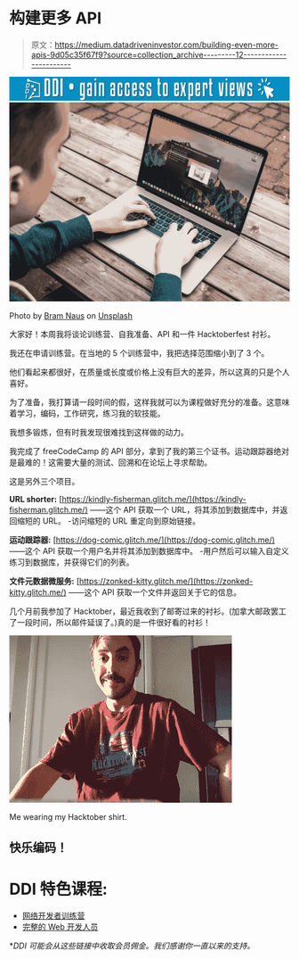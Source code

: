 # 构建更多 API

> 原文：<https://medium.datadriveninvestor.com/building-even-more-apis-9d05c35f67f9?source=collection_archive---------12----------------------->

[![](img/ad41842e12efd7cc7164191be5351280.png)](http://www.track.datadriveninvestor.com/1B9E)![](img/71a98361b7b7d9c3c7f6833b19df495a.png)

Photo by [Bram Naus](https://unsplash.com/photos/hgoIR_BbMVE?utm_source=unsplash&utm_medium=referral&utm_content=creditCopyText) on [Unsplash](https://unsplash.com/search/photos/studying?utm_source=unsplash&utm_medium=referral&utm_content=creditCopyText)

大家好！本周我将谈论训练营、自我准备、API 和一件 Hacktoberfest 衬衫。

我还在申请训练营。在当地的 5 个训练营中，我把选择范围缩小到了 3 个。

他们看起来都很好，在质量或长度或价格上没有巨大的差异，所以这真的只是个人喜好。

为了准备，我打算请一段时间的假，这样我就可以为课程做好充分的准备。这意味着学习，编码，工作研究，练习我的软技能。

我想多锻炼，但有时我发现很难找到这样做的动力。

我完成了 freeCodeCamp 的 API 部分，拿到了我的第三个证书。运动跟踪器绝对是最难的！这需要大量的测试、回溯和在论坛上寻求帮助。

这是另外三个项目。

**URL shorter:**
[https://kindly-fisherman.glitch.me/](https://kindly-fisherman.glitch.me/)
——这个 API 获取一个 URL，将其添加到数据库中，并返回缩短的 URL。
-访问缩短的 URL 重定向到原始链接。

**运动跟踪器:**
[https://dog-comic.glitch.me/](https://dog-comic.glitch.me/)
——这个 API 获取一个用户名并将其添加到数据库中。
-用户然后可以输入自定义练习到数据库，并获得它们的列表。

**文件元数据微服务:**
[https://zonked-kitty.glitch.me/](https://zonked-kitty.glitch.me/)
——这个 API 获取一个文件并返回关于它的信息。

几个月前我参加了 Hacktober，最近我收到了邮寄过来的衬衫。(加拿大邮政罢工了一段时间，所以邮件延误了。)真的是一件很好看的衬衫！

![](img/3e914ee3fb97188f65ecd29804a7c6cb.png)

Me wearing my Hacktober shirt.

## **快乐编码！**

# DDI 特色课程:

*   [网络开发者训练营](http://go.datadriveninvestor.com/WebDevelopment1/mb)
*   [完整的 Web 开发人员](http://go.datadriveninvestor.com/webdevelopment2/mb)

**DDI 可能会从这些链接中收取会员佣金。我们感谢你一直以来的支持。*